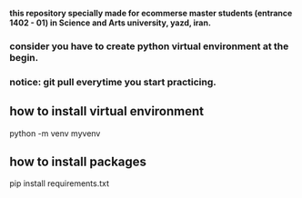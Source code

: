 **this repository specially made for ecommerse master students (entrance 1402 - 01) in Science and Arts university, yazd, iran.** 


### consider you have to create python virtual environment at the begin.

### notice: git pull everytime you start practicing.

## how to install virtual environment

python -m venv myvenv

## how to install packages

pip install requirements.txt
